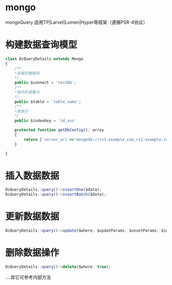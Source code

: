 # mongo 
mongoQuery
适用TP|Larvel|Lumen|Hyper等框架（遵循PSR-4协议）
# 构建数据查询模型
```javascript 
class DcQueryDetails extends Mongo
{
    /**
    *连接的数据库
    */
    public $connect = 'testDb';
    /**
    *操作的表集合
    */
    public $table = 'table_name';
    /**
    *表索引
    */
    public $indexKey = 'id_xxx'

    protected function getDbConfig(): array
    {
        return ['server_uri'=>'mongodb://rs1.example.com,rs2.example.com/?replicaSet=myReplicaSet'];
    }

}
 ```
# 插入数据数据
```javascript 
DcQueryDetails::query()->insertOne($data);
DcQueryDetails::query()->insertBatch($data);
 ```
# 更新数据数据
```javascript 
DcQueryDetails::query()->update($where, $updatParams, $unsetParams, $incParams, $multi, $upsert);
 ```
# 删除数据操作
```javascript 
DcQueryDetails::query()->delete($where, true);
 ```
....其它可参考内部方法

